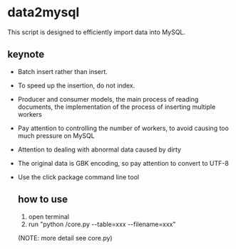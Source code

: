 # data2mysql
This script is designed to efficiently import data into MySQL.
 
 ## keynote
- Batch insert rather than insert.
- To speed up the insertion, do not index.
- Producer and consumer models, the main process of reading documents, the implementation of the process of inserting multiple workers
- Pay attention to controlling the number of workers, to avoid causing too much pressure on MySQL
- Attention to dealing with abnormal data caused by dirty
- The original data is GBK encoding, so pay attention to convert to UTF-8
- Use the click package command line tool

  ## how to use
  1. open terminal
  2. run "python <yourpath>/core.py --table=xxx --filename=xxx"
  
  (NOTE: more detail see core.py)

